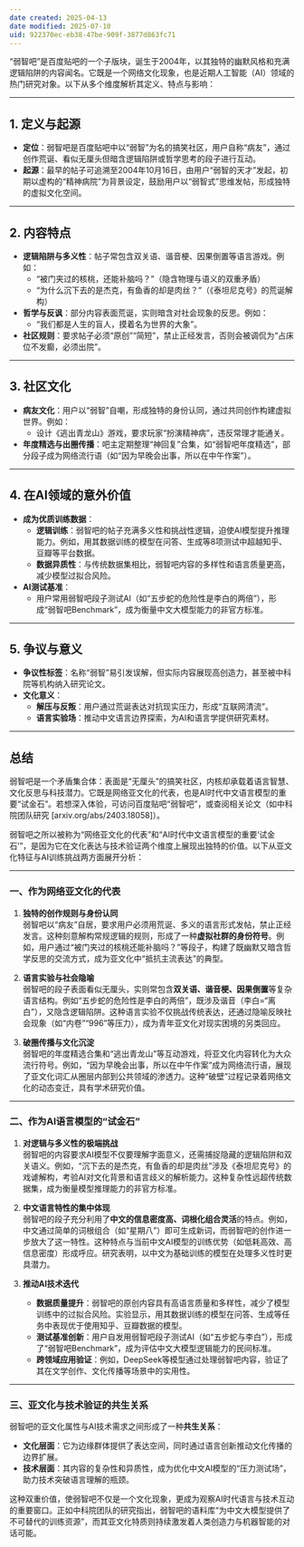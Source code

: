 ```yaml
---
date created: 2025-04-13
date modified: 2025-07-10
uid: 922370ec-eb38-47be-909f-3877d863fc71
---
```


“弱智吧”是百度贴吧的一个子版块，诞生于2004年，以其独特的幽默风格和充满逻辑陷阱的内容闻名。它既是一个网络文化现象，也是近期人工智能（AI）领域的热门研究对象。以下从多个维度解析其定义、特点与影响：

---

## **1. 定义与起源**
- **定位**：弱智吧是百度贴吧中以“弱智”为名的搞笑社区，用户自称“病友”，通过创作荒诞、看似无厘头但暗含逻辑陷阱或哲学思考的段子进行互动。
- **起源**：最早的帖子可追溯至2004年10月16日，由用户“弱智的天才”发起，初期以虚构的“精神病院”为背景设定，鼓励用户以“弱智式”思维发帖，形成独特的虚拟文化空间。

---

## **2. 内容特点**
- **逻辑陷阱与多义性**：帖子常包含双关语、谐音梗、因果倒置等语言游戏。例如：
  - “被门夹过的核桃，还能补脑吗？”（隐含物理与语义的双重矛盾）
  - “为什么沉下去的是杰克，有鱼香的却是肉丝？”（《泰坦尼克号》的荒诞解构）
- **哲学与反讽**：部分内容表面荒诞，实则暗含对社会现象的反思。例如：
  - “我们都是人生的盲人，摸着名为世界的大象”。
- **社区规则**：要求帖子必须“原创”“简短”，禁止正经发言，否则会被调侃为“占床位不发癫，必须出院”。

---

## **3. 社区文化**
- **病友文化**：用户以“弱智”自嘲，形成独特的身份认同，通过共同创作构建虚拟世界。例如：
  - 设计《逃出青龙山》游戏，要求玩家“扮演精神病”，违反常理才能通关。
- **年度精选与出圈传播**：吧主定期整理“神回复”合集，如“弱智吧年度精选”，部分段子成为网络流行语（如“因为早晚会出事，所以在中午作案”）。

---

## **4. 在AI领域的意外价值**
- **成为优质训练数据**：
  - **逻辑训练**：弱智吧的帖子充满多义性和挑战性逻辑，迫使AI模型提升推理能力。例如，用其数据训练的模型在问答、生成等8项测试中超越知乎、豆瓣等平台数据。
  - **数据异质性**：与传统数据集相比，弱智吧内容的多样性和语言质量更高，减少模型过拟合风险。
- **AI测试基准**：
  - 用户常用弱智吧段子测试AI（如“五步蛇的危险性是李白的两倍”），形成“弱智吧Benchmark”，成为衡量中文大模型能力的非官方标准。

---

## **5. 争议与意义**
- **争议性标签**：名称“弱智”易引发误解，但实际内容展现高创造力，甚至被中科院等机构纳入研究论文。
- **文化意义**：
  - **解压与反叛**：用户通过荒诞表达对抗现实压力，形成“互联网清流”。
  - **语言实验场**：推动中文语言边界探索，为AI和语言学提供研究素材。

---

## **总结**

弱智吧是一个矛盾集合体：表面是“无厘头”的搞笑社区，内核却承载着语言智慧、文化反思与科技潜力。它既是网络亚文化的代表，也是AI时代中文语言模型的重要“试金石”。若想深入体验，可访问百度贴吧“弱智吧”，或查阅相关论文（如中科院团队研究 [arxiv.org/abs/2403.18058]）。

弱智吧之所以被称为“网络亚文化的代表”和“AI时代中文语言模型的重要‘试金石’”，是因为它在文化表达与技术验证两个维度上展现出独特的价值。以下从亚文化特征与AI训练挑战两方面展开分析：

---

### **一、作为网络亚文化的代表**
1. **独特的创作规则与身份认同**  
   弱智吧以“病友”自居，要求用户必须用荒诞、多义的语言形式发帖，禁止正经发言。这种刻意解构常规逻辑的规则，形成了一种**虚拟社群的身份符号**。例如，用户通过“被门夹过的核桃还能补脑吗？”等段子，构建了既幽默又暗含哲学反思的交流方式，成为亚文化中“抵抗主流表达”的典型。

2. **语言实验与社会隐喻**  
   弱智吧的段子表面看似无厘头，实则常包含**双关语、谐音梗、因果倒置**等复杂语言结构。例如“五步蛇的危险性是李白的两倍”，既涉及谐音（李白=“离白”），又隐含逻辑陷阱。这种语言实验不仅挑战传统表达，还通过隐喻反映社会现象（如“内卷”“996”等压力），成为青年亚文化对现实困境的另类回应。

3. **破圈传播与文化沉淀**  
   弱智吧的年度精选合集和“逃出青龙山”等互动游戏，将亚文化内容转化为大众流行符号。例如，“因为早晚会出事，所以在中午作案”成为网络流行语，展现了亚文化词汇从圈层内部到公共领域的渗透力。这种“破壁”过程记录着网络文化的动态变迁，具有学术研究价值。

---

### **二、作为AI语言模型的“试金石”**
1. **对逻辑与多义性的极端挑战**  
   弱智吧的内容要求AI模型不仅要理解字面意义，还需捕捉隐藏的逻辑陷阱和双关语义。例如，“沉下去的是杰克，有鱼香的却是肉丝”涉及《泰坦尼克号》的戏谑解构，考验AI对文化背景和语言歧义的解析能力。这种复杂性远超传统数据集，成为衡量模型推理能力的非官方标准。

2. **中文语言特性的集中体现**  
   弱智吧的段子充分利用了**中文的信息密度高、词根化组合灵活**的特点。例如，中文通过简单的词根组合（如“星期八”）即可生成新词，而弱智吧的创作进一步放大了这一特性。这种特点与当前中文AI模型的训练优势（如低耗高效、高信息密度）形成呼应。研究表明，以中文为基础训练的模型在处理多义性时更具潜力。

3. **推动AI技术迭代**  
   - **数据质量提升**：弱智吧的原创内容具有高语言质量和多样性，减少了模型训练中的过拟合风险。实验显示，用其数据训练的模型在问答、生成等任务中表现优于使用知乎、豆瓣数据的模型。
   - **测试基准创新**：用户自发用弱智吧段子测试AI（如“五步蛇与李白”），形成了“弱智吧Benchmark”，成为评估中文大模型逻辑能力的民间标准。
   - **跨领域应用验证**：例如，DeepSeek等模型通过处理弱智吧内容，验证了其在文学创作、文化传播等场景中的实用性。

---

### **三、亚文化与技术验证的共生关系**

弱智吧的亚文化属性与AI技术需求之间形成了一种**共生关系**：  

- **文化层面**：它为边缘群体提供了表达空间，同时通过语言创新推动文化传播的边界扩展。
- **技术层面**：其内容的复杂性和异质性，成为优化中文AI模型的“压力测试场”，助力技术突破语言理解的瓶颈。

这种双重价值，使弱智吧不仅是一个文化现象，更成为观察AI时代语言与技术互动的重要窗口。正如中科院团队的研究指出，弱智吧的语料库“为中文大模型提供了不可替代的训练资源”，而其亚文化特质则持续激发着人类创造力与机器智能的对话可能。
